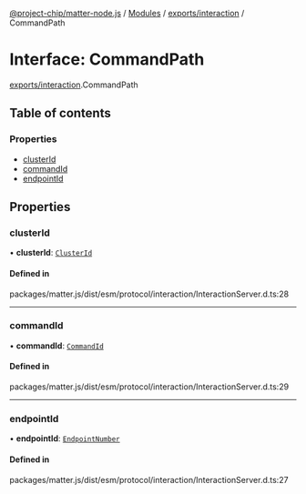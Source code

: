 [@project-chip/matter-node.js](../README.md) / [Modules](../modules.md) / [exports/interaction](../modules/exports_interaction.md) / CommandPath

# Interface: CommandPath

[exports/interaction](../modules/exports_interaction.md).CommandPath

## Table of contents

### Properties

- [clusterId](exports_interaction.CommandPath.md#clusterid)
- [commandId](exports_interaction.CommandPath.md#commandid)
- [endpointId](exports_interaction.CommandPath.md#endpointid)

## Properties

### clusterId

• **clusterId**: [`ClusterId`](../modules/exports_datatype.md#clusterid)

#### Defined in

packages/matter.js/dist/esm/protocol/interaction/InteractionServer.d.ts:28

___

### commandId

• **commandId**: [`CommandId`](../modules/exports_datatype.md#commandid)

#### Defined in

packages/matter.js/dist/esm/protocol/interaction/InteractionServer.d.ts:29

___

### endpointId

• **endpointId**: [`EndpointNumber`](../modules/exports_datatype.md#endpointnumber)

#### Defined in

packages/matter.js/dist/esm/protocol/interaction/InteractionServer.d.ts:27

